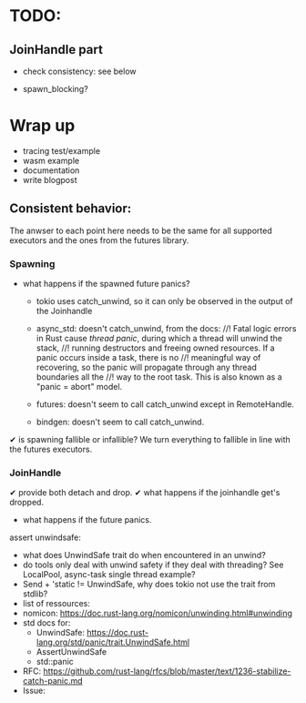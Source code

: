 # TODO:

## JoinHandle part

- check consistency: see below

- spawn_blocking?


# Wrap up

- tracing test/example
- wasm example
- documentation
- write blogpost


## Consistent behavior:

The anwser to each point here needs to be the same for all supported executors and the ones from the futures library.

### Spawning

  - what happens if the spawned future panics?
    - tokio uses catch_unwind, so it can only be observed in the output of the Joinhandle
    - async_std: doesn't catch_unwind, from the docs:
      //! Fatal logic errors in Rust cause *thread panic*, during which a thread will unwind the stack,
      //! running destructors and freeing owned resources. If a panic occurs inside a task, there is no
      //! meaningful way of recovering, so the panic will propagate through any thread boundaries all the
      //! way to the root task. This is also known as a "panic = abort" model.

    - futures: doesn't seem to call catch_unwind except in RemoteHandle.

    - bindgen: doesn't seem to call catch_unwind.

  ✔ is spawning fallible or infallible?
    We turn everything to fallible in line with the futures executors.

### JoinHandle

  ✔ provide both detach and drop.
  ✔ what happens if the joinhandle get's dropped.
  - what happens if the future panics.



assert unwindsafe:
- what does UnwindSafe trait do when encountered in an unwind?
- do tools only deal with unwind safety if they deal with threading? See LocalPool, async-task single thread example?
- Send + 'static != UnwindSafe, why does tokio not use the trait from stdlib?
- list of ressources:
 - nomicon: https://doc.rust-lang.org/nomicon/unwinding.html#unwinding
 - std docs for:
   - UnwindSafe: https://doc.rust-lang.org/std/panic/trait.UnwindSafe.html
   - AssertUnwindSafe
   - std::panic
 - RFC: https://github.com/rust-lang/rfcs/blob/master/text/1236-stabilize-catch-panic.md
 - Issue:
